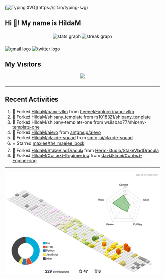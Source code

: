 [![Typing SVG](https://readme-typing-svg.herokuapp.com?size=50&duration=5000&color=8C43EA&vCenter=true&width=2000&height=70&lines=开拓视野,+冲破艰险,+洞悉所有,+贴近生活,+寻找真爱,+感受彼此;这就是人生的目的.)](https://git.io/typing-svg)


<h2 align="left">Hi 👋! My name is HildaM</h2>

###

<div align="center">
  <img src="https://github-readme-stats.vercel.app/api?username=HildaM&hide_title=false&hide_rank=false&show_icons=true&include_all_commits=true&count_private=true&disable_animations=false&theme=dracula&locale=en&hide_border=false" height="150" alt="stats graph"  />
  <img src="https://streak-stats.demolab.com?user=HildaM&locale=en&mode=daily&theme=dracula&hide_border=false&border_radius=5" height="150" alt="streak graph"  />
</div>


###

<div align="left">
  <a href="zhao163frozen@gmail.com" target="_blank">
    <img src="https://img.shields.io/static/v1?message=Gmail&logo=gmail&label=&color=D14836&logoColor=white&labelColor=&style=for-the-badge" height="35" alt="gmail logo"  />
  </a>
  <a href="https://x.com/_Albert_Bob" target="_blank">
    <img src="https://img.shields.io/static/v1?message=Twitter&logo=twitter&label=&color=1DA1F2&logoColor=white&labelColor=&style=for-the-badge" height="35" alt="twitter logo"  />
  </a>
</div>


## My Visitors

<div align="center">
  <img src="https://profile-counter.glitch.me/HildaM/count.svg?"  />
</div>

###


---

## Recent Activities


<!--RECENT_ACTIVITY:start-->
1. 🔱 Forked [HildaM/nano-vllm](https://github.com/HildaM/nano-vllm) from [GeeeekExplorer/nano-vllm](https://github.com/GeeeekExplorer/nano-vllm)<br>
2. 🔱 Forked [HildaM/shipany_template](https://github.com/HildaM/shipany_template) from [rs1018321/shipany_template](https://github.com/rs1018321/shipany_template)<br>
3. 🔱 Forked [HildaM/shipany-template-one](https://github.com/HildaM/shipany-template-one) from [wujiabao77/shipany-template-one](https://github.com/wujiabao77/shipany-template-one)<br>
4. 🔱 Forked [HildaM/aievo](https://github.com/HildaM/aievo) from [antgroup/aievo](https://github.com/antgroup/aievo)<br>
5. 🔱 Forked [HildaM/claude-squad](https://github.com/HildaM/claude-squad) from [smtg-ai/claude-squad](https://github.com/smtg-ai/claude-squad)<br>
6. ⭐ Starred [maxiee/the_maeiee_book](https://github.com/maxiee/the_maeiee_book)<br>
7. 🔱 Forked [HildaM/StakeVladDracula](https://github.com/HildaM/StakeVladDracula) from [Herm-Studio/StakeVladDracula](https://github.com/Herm-Studio/StakeVladDracula)<br>
8. 🔱 Forked [HildaM/Context-Engineering](https://github.com/HildaM/Context-Engineering) from [davidkimai/Context-Engineering](https://github.com/davidkimai/Context-Engineering)<br>
<!--RECENT_ACTIVITY:end-->

---


![](./profile-3d-contrib/profile-south-season-animate.svg)
